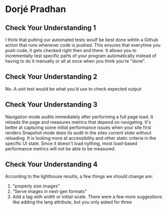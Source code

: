# Dorjé Pradhan

## Check Your Understanding 1
I think that putting our automated tests woulf be best done wihtin a Github action that runs whenever code is pushed.
This ensures that everytime you push code, it gets checked right then and there. It allows you to incrementally test
specific parts of your program automatically instead of havnig to do it manually or all at once when you think you're
"done". 

## Check Your Understanding 2
No. A unit test would be what you'd use to check expected output

## Check Your Understanding 3 
Navigation mode audits immediately after performing a full page load. It reloads the page and measures metrics that depend on navigating. It's better at capturing some initial performance issues when your site first renders
Snapshot mode does its audit in the sites *current state* without reloading. It is looking more at accessibility and other static criteria in the specific UI state. Since it doesn't load nything, most load-based performance metrics will not be able to be measured. 

## Check Your Understanding 4
According to the lighthouse results, a few things we should change are:
1. "properly size images"
2. "Serve images in next-gen formats"
3.  Add a <meta name="viewport"> tag with width or initial-scale. 
There were a few more suggestions like adding the lang attribute, but you only asked for three